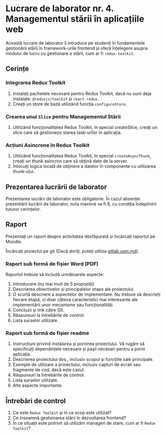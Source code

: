 # Lucrare de laborator nr. 4. Managementul stării în aplicațiile web

Această lucrare de laborator îi introduce pe studenți în fundamentele gestionării stării în framework-urile frontend și oferă înțelegere asupra modului de lucru cu gestionare a stării, cum ar fi `redux-toolkit`.

## Cerințe

### Integrarea Redux Toolkit

1. Instalați pachetele necesare pentru Redux Toolkit, dacă nu sunt deja instalate: `@reduxjs/toolkit` și `react-redux`.
2. Creați un store de bază utilizând funcția `configureStore`.

### Crearea unui `Slice` pentru Managementul Stării

1. Utilizând funcționalitatea Redux Toolkit, în special createSlice, creați un slice care să gestioneze starea task-urilor în aplicația.

### Acțiuni Asincrone în Redux Toolkit

1. Utilizând funcționalitatea Redux Toolkit, în special `createAsyncThunk`, creați un thunk asincron care să obțină date de la server.
2. Înlocuiți logica locală de obținere a datelor în componente cu utilizarea thunk-ului.

## Prezentarea lucrării de laborator

Prezentarea lucrării de laborator este obligatorie. În cazul absenței prezentării lucrării de laborator, nota maximă va fi 8, cu condiția îndeplinirii tuturor cerințelor.

## Raport

Prezentați un raport despre activitatea desfășurată și încărcați raportul pe Moodle.

Încărcați proiectul pe git (Dacă doriți, puteți utiliza [gitlab.usm.md](https://gitlab.usm.md)).

### Raport sub formă de fișier Word (PDF)

Raportul trebuie să includă următoarele aspecte:

1. Introducere (nu mai mult de 5 propoziții)
2. Descrierea obiectivelor și principalelor etape ale proiectului.
3. O scurtă descriere a aspectelor de implementare. Nu trebuie să descrieți fiecare etapă, ci doar câteva caracteristici mai interesante ale implementării unor mecanisme sau funcționalități.
4. Concluzii și link către Git.
5. Răspunsuri la întrebările de control.
6. Lista surselor utilizate.

### Raport sub formă de fișier readme

1.  Instrucțiuni privind instalarea și pornirea proiectului. Vă rugăm să specificați dependințele necesare și pașii necesari pentru a porni aplicația.
2. Descrierea proiectului dvs., inclusiv scopul și funcțiile sale principale.
3. Exemple de utilizare a proiectului, inclusiv capturi de ecran sau fragmente de cod, dacă este cazul.
4. Răspunsuri la întrebările de control.
5. Lista surselor utilizate.
6. Alte aspecte importante.

## Întrebări de control

1. Ce este `Redux Toolkit` și în ce scop este utilizat?
2. Ce înseamnă gestionarea stării în dezvoltarea frontend?
3. În ce situații este potrivit să utilizăm manageri de stare, cum ar fi `Redux Toolkit`?
